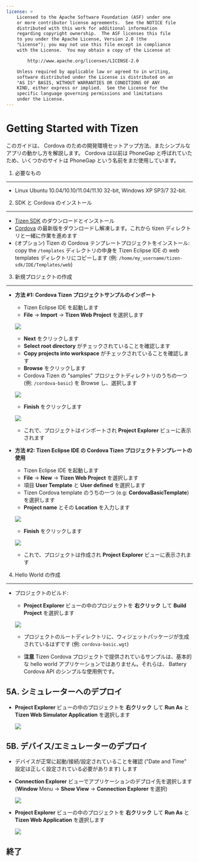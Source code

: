 ```yaml
---
license: >
    Licensed to the Apache Software Foundation (ASF) under one
    or more contributor license agreements.  See the NOTICE file
    distributed with this work for additional information
    regarding copyright ownership.  The ASF licenses this file
    to you under the Apache License, Version 2.0 (the
    "License"); you may not use this file except in compliance
    with the License.  You may obtain a copy of the License at

        http://www.apache.org/licenses/LICENSE-2.0

    Unless required by applicable law or agreed to in writing,
    software distributed under the License is distributed on an
    "AS IS" BASIS, WITHOUT WARRANTIES OR CONDITIONS OF ANY
    KIND, either express or implied.  See the License for the
    specific language governing permissions and limitations
    under the License.
---
```


Getting Started with Tizen
=========================

このガイドは、 Cordova のための開発環境セットアップ方法、またシンプルなアプリの動かし方を解説します。 Cordova は以前は PhoneGap と呼ばれていたため、いくつかのサイトは PhoneGap という名前をまだ使用しています。

1. 必要なもの
---------------

- Linux Ubuntu 10.04/10.10/11.04/11.10 32-bit, Windows XP SP3/7 32-bit.


2. SDK と Cordova のインストール
-------------------------

- [Tizen SDK](https://developer.tizen.org/sdk) のダウンロードとインストール
- [Cordova](http://phonegap.com/download) の最新版をダウンロードし解凍します。これから tizen ディレクトリと一緒に作業を進めます
- (オプション) Tizen の Cordova テンプレートプロジェクトをインストール: copy the `/templates` ディレクトリの中身を Tizen Eclipse IDE の web templates ディレクトリにコピーします (例: `/home/my_username/tizen-sdk/IDE/Templates/web`)


3. 新規プロジェクトの作成
--------------------

- **方法 #1: Cordova Tizen プロジェクトサンプルのインポート**
    - Tizen Eclipse IDE を起動します
    - **File** -> **Import** -> **Tizen Web Project** を選択します

    ![](img/guide/getting-started/tizen/import_project.png)

    - **Next** をクリックします
    - **Select root directory** がチェックされていることを確認します
    - **Copy projects into workspace** がチェックされていることを確認します
    - **Browse** をクリックします
    - Cordova Tizen の "samples" プロジェクトディレクトリのうちの一つ (例: `/cordova-basic`) を Browse し、選択します

    ![](img/guide/getting-started/tizen/import_widget.png)

    - **Finish** をクリックします

    ![](img/guide/getting-started/tizen/project_explorer.png)

    - これで、プロジェクトはインポートされ **Project Explorer** ビューに表示されます

- **方法 #2: Tizen Eclipse IDE の Cordova Tizen プロジェクトテンプレートの使用**
    - Tizen Eclipse IDE を起動します
    - **File** -> **New** -> **Tizen Web Project** を選択します
    - 項目 **User Template** と **User defined** を選択します
    - Tizen Cordova template のうちの一つ (e.g: **CordovaBasicTemplate**) を選択します
    - **Project name** とその **Location** を入力します

    ![](img/guide/getting-started/tizen/project_template.png)

    - **Finish** をクリックします

    ![](img/guide/getting-started/tizen/project_explorer.png)

    - これで、プロジェクトは作成され **Project Explorer** ビューに表示されます


4. Hello World の作成
--------------
- プロジェクトのビルド:

    - **Project Explorer** ビューの中のプロジェクトを **右クリック** して **Build Project** を選択します

    ![](img/guide/getting-started/tizen/build_project.png)

    - プロジェクトのルートディレクトリに、ウィジェットパッケージが生成されているはずです (例: `cordova-basic.wgt`)

    - **注意** Tizen Cordova プロジェクトで提供されているサンプルは、基本的な hello world アプリケーションではありません。それらは、 Battery Cordova API のシンプルな使用例です。


5A. シミュレーターへのデプロイ
-----------------------

- **Project Explorer** ビューの中のプロジェクトを **右クリック** して **Run As** と **Tizen Web Simulator Application** を選択します

    ![](img/guide/getting-started/tizen/runas_web_sim_app.png)

5B. デバイス/エミュレーターのデプロイ
--------------------

- デバイスが正常に起動/接続/設定されていることを確認 ("Date and Time" 設定は正しく設定されている必要があります) します
- **Connection Explorer** ビューでアプリケーションのデプロイ先を選択します (**Window** Menu -> **Show View** -> **Connection Explorer** を選択)

    ![](img/guide/getting-started/tizen/connection_explorer.png)

- **Project Explorer** ビューの中のプロジェクトを **右クリック** して **Run As** と **Tizen Web Application** を選択します

    ![](img/guide/getting-started/tizen/runas_web_app.png)

終了
-----
